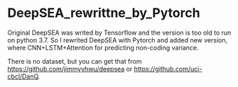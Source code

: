 # DeepSEA_rewrittne_by_Pytorch

Original DeepSEA was writed by Tensorflow and the version is too old to run on python 3.7.
So I rewrited DeepSEA with Pytorch and added new version, where CNN+LSTM+Attention for predicting non-coding variance. 

There is no dataset, but you can get that from https://github.com/jimmyyhwu/deepsea or https://github.com/uci-cbcl/DanQ.
